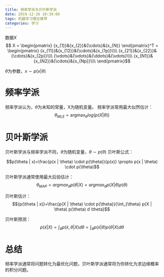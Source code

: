 ```yaml
---
title: 频率学派与贝叶斯学派
date: 2019-12-26 10:39:09
tags: 机器学习理论推导
categories: 学习
---
```

数据$X$
$$
X = \begin{pmatrix}
{x_{1}}&{x_{2}}&{\cdots}&{x_{N}}
\end{pmatrix}^T 
= \begin{pmatrix}
{x_{11}}&{x_{12}}&{\cdots}&{x_{1p}}\\\\
{x_{21}}&{x_{22}}&{\cdots}&{x_{2p}}\\\\
{\vdots}&{\vdots}&{\ddots}&{\vdots}\\\\
{x_{N1}}&{x_{N2}}&{\cdots}&{x_{Np}}\\\\
\end{pmatrix}$$

$\theta$为参数，$x\sim p(x|\theta)$
# 频率学派
频率学派认为，$\theta$为未知的常量，X为随机变量。
频率学派常用最大似然估计：
$$\theta_{MLE} = \operatorname{argmax}_{\theta} log(p(X|\theta))$$

# 贝叶斯学派
贝叶斯学派与频率学派不同，$\theta$为随机变量，$\theta\sim p(\theta)$
贝叶斯公式：

$$p(\theta | x)=\frac{p(x | \theta) \cdot p(\theta)}{p(x)} \propto p(x | \theta) \cdot p(\theta)$$

贝叶斯学派通常使用最大后验估计：
$$\theta_{MAP} = argmax_{\theta} p(\theta | X)=argmax_{\theta} p(X | \theta)p(\theta)$$

贝叶斯估计：
$${p(\theta | x)}=\frac{p(X | \theta) \cdot p(\theta)}{\int_{\theta} p(X | \theta) p(\theta) d \theta}$$

贝叶斯预测：
$$p(\tilde{x}|X)=\int_{\theta}p(\tilde{x}, \theta | X) d \theta = \int_{\theta} p(\tilde{x} | \theta) {p(\theta | X)} d \theta$$

# 总结
频率学派通常将问题转化为最优化问题，贝叶斯学派通常将为你转化为求边缘概率的积分问题。